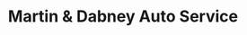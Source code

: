 ---
title: "Martin & Dabney Auto Service"
url: /cartersville/martin-and-dabney-auto-service/
shop: car repair
---